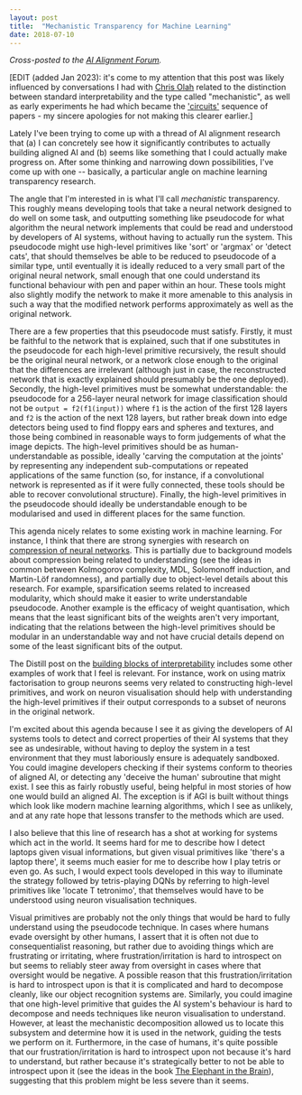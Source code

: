```yaml
---
layout: post
title:  "Mechanistic Transparency for Machine Learning"
date: 2018-07-10
---
```


_Cross-posted to the [AI Alignment Forum](https://www.alignmentforum.org/posts/3kwR2dufdJyJamHQq/mechanistic-transparency-for-machine-learning)._

[EDIT (added Jan 2023): it's come to my attention that this post was likely influenced by conversations I had with [Chris Olah](https://colah.github.io/about.html "colah's blog") related to the distinction between standard interpretability and the type called "mechanistic", as well as early experiments he had which became the ['circuits'](https://distill.pub/2020/circuits/ "Distill.pub - Thread: Circuits") sequence of papers - my sincere apologies for not making this clearer earlier.]

Lately I've been trying to come up with a thread of AI alignment research that (a) I can concretely see how it significantly contributes to actually building aligned AI and (b) seems like something that I could actually make progress on. After some thinking and narrowing down possibilities, I've come up with one -- basically, a particular angle on machine learning transparency research.

The angle that I'm interested in is what I'll call *mechanistic* transparency. This roughly means developing tools that take a neural network designed to do well on some task, and outputting something like pseudocode for what algorithm the neural network implements that could be read and understood by developers of AI systems, without having to actually run the system. This pseudocode might use high-level primitives like 'sort' or 'argmax' or 'detect cats', that should themselves be able to be reduced to pseudocode of a similar type, until eventually it is ideally reduced to a very small part of the original neural network, small enough that one could understand its functional behaviour with pen and paper within an hour. These tools might also slightly modify the network to make it more amenable to this analysis in such a way that the modified network performs approximately as well as the original network.

There are a few properties that this pseudocode must satisfy. Firstly, it must be faithful to the network that is explained, such that if one substitutes in the pseudocode for each high-level primitive recursively, the result should be the original neural network, or a network close enough to the original that the differences are irrelevant (although just in case, the reconstructed network that is exactly explained should presumably be the one deployed). Secondly, the high-level primitives must be somewhat understandable: the pseudocode for a 256-layer neural network for image classification should not be `output = f2(f1(input))` where `f1` is the action of the first 128 layers and `f2` is the action of the next 128 layers, but rather break down into edge detectors being used to find floppy ears and spheres and textures, and those being combined in reasonable ways to form judgements of what the image depicts. The high-level primitives should be as human-understandable as possible, ideally 'carving the computation at the joints' by representing any independent sub-computations or repeated applications of the same function (so, for instance, if a convolutional network is represented as if it were fully connected, these tools should be able to recover convolutional structure). Finally, the high-level primitives in the pseudocode should ideally be understandable enough to be modularised and used in different places for the same function.

This agenda nicely relates to some existing work in machine learning. For instance, I think that there are strong synergies with research on [compression of neural networks](http://cs231n.stanford.edu/slides/2017/cs231n_2017_lecture15.pdf). This is partially due to background models about compression being related to understanding (see the ideas in common between Kolmogorov complexity, MDL, Solomonoff induction, and Martin-Löf randomness), and partially due to object-level details about this research. For example, sparsification seems related to increased modularity, which should make it easier to write understandable pseudocode. Another example is the efficacy of weight quantisation, which means that the least significant bits of the weights aren't very important, indicating that the relations between the high-level primitives should be modular in an understandable way and not have crucial details depend on some of the least significant bits of the output.

The Distill post on the [building blocks of interpretability](https://distill.pub/2018/building-blocks/) includes some other examples of work that I feel is relevant. For instance, work on using matrix factorisation to group neurons seems very related to constructing high-level primitives, and work on neuron visualisation should help with understanding the high-level primitives if their output corresponds to a subset of neurons in the original network.

I'm excited about this agenda because I see it as giving the developers of AI systems tools to detect and correct properties of their AI systems that they see as undesirable, without having to deploy the system in a test environment that they must laboriously ensure is adequately sandboxed. You could imagine developers checking if their systems conform to theories of aligned AI, or detecting any 'deceive the human' subroutine that might exist. I see this as fairly robustly useful, being helpful in most stories of how one would build an aligned AI. The exception is if AGI is built without things which look like modern machine learning algorithms, which I see as unlikely, and at any rate hope that lessons transfer to the methods which are used.

I also believe that this line of research has a shot at working for systems which act in the world. It seems hard for me to describe how I detect laptops given visual informations, but given visual primitives like 'there's a laptop there', it seems much easier for me to describe how I play tetris or even go. As such, I would expect tools developed in this way to illuminate the strategy followed by tetris-playing DQNs by referring to high-level primitives like 'locate T tetronimo', that themselves would have to be understood using neuron visualisation techniques.

Visual primitives are probably not the only things that would be hard to fully understand using the pseudocode technique. In cases where humans evade oversight by other humans, I assert that it is often not due to consequentialist reasoning, but rather due to avoiding things which are frustrating or irritating, where frustration/irritation is hard to introspect on but seems to reliably steer away from oversight in cases where that oversight would be negative. A possible reason that this frustration/irritation is hard to introspect upon is that it is complicated and hard to decompose cleanly, like our object recognition systems are. Similarly, you could imagine that one high-level primitive that guides the AI system's behaviour is hard to decompose and needs techniques like neuron visualisation to understand. However, at least the mechanistic decomposition allowed us to locate this subsystem and determine how it is used in the network, guiding the tests we perform on it. Furthermore, in the case of humans, it's quite possible that our frustration/irritation is hard to introspect upon not because it's hard to understand, but rather because it's strategically better to not be able to introspect upon it (see the ideas in the book [The Elephant in the Brain](http://elephantinthebrain.com/)), suggesting that this problem might be less severe than it seems.
